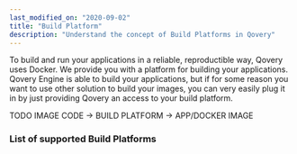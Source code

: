 ```yaml
---
last_modified_on: "2020-09-02"
title: "Build Platform"
description: "Understand the concept of Build Platforms in Qovery"
---
```

To build and run your applications in a reliable, reproductible way, Qovery uses Docker. We provide you with
a platform for building your applications. Qovery Engine is able to build your applications, but if for some reason you
want to use other solution to build your images, you can very easily plug it in by just providing Qovery an access to your
build platform.

TODO IMAGE CODE -> BUILD PLATFORM -> APP/DOCKER IMAGE

### List of supported Build Platforms



